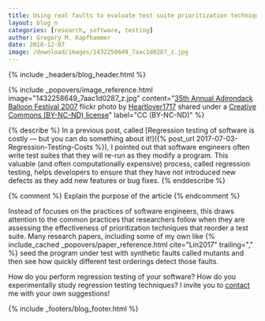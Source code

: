 ```yaml
---
title: Using real faults to evaluate test suite prioritization techniques
layout: blog_n
categories: [research, software, testing]
author: Gregory M. Kapfhammer
date: 2018-12-07
image: /download/images/1432258649_7aac1d0287_z.jpg
---
```


{% include _headers/blog_header.html %}

<!-- Include header image -->
{% include _popovers/image_reference.html image="1432258649_7aac1d0287_z.jpg" content="<a title='35th Annual Adirondack Balloon Festival 2007' href='https://flickr.com/photos/heartlover1717/1432258649'>35th Annual Adirondack Balloon Festival 2007</a> flickr photo by <a href='https://flickr.com/people/heartlover1717'>Heartlover1717</a> shared under a <a href='https://creativecommons.org/licenses/by-nc-nd/2.0/'>Creative Commons (BY-NC-ND) license</a>" label="CC (BY-NC-ND)" %}

{% describe %}
In a previous post, called [Regression testing of software is costly &mdash; but
you can do something about it!]({% post_url 2017-07-03-Regression-Testing-Costs
%}), I pointed out that software engineers often write test suites that they
will re-run as they modify a program. This valuable (and often computationally
expensive) process, called regression testing, helps developers to ensure that
they have not introduced new defects as they add new features or bug fixes.
{% enddescribe %}

{% comment %} Explain the purpose of the article {% endcomment %}

<p>
Instead of focuses on the practices of software engineers, this draws attention
to the common practices that researchers follow when they are assessing the
effectiveness of prioritization techniques that reorder a test suite. Many
research papers, including some of my own like {% include_cached
_popovers/paper_reference.html cite="Lin2017" trailing="," %} seed the program
under test with synthetic faults called mutants and then see how quickly
different test orderings detect those faults.
</p>

How do you perform regression testing of your software? How do you
experimentally study regression testing techniques? I invite you to
[contact]({{site.baseurl}}contact/) me with your own suggestions!

{% include _footers/blog_footer.html %}
